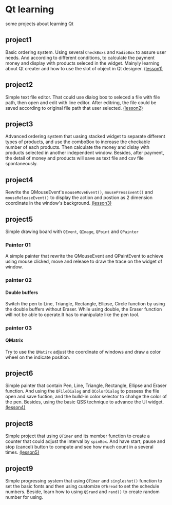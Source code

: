 # Qt learning
some projects about learning Qt

## project1 
Basic ordering system. Using several `CheckBoxs` and `RadioBox` to assure user needs. And according to different conditions, to calculate the payment money and display with products seleced in the widget. Mainyly learning about Qt creater and how to use the slot of object in Qt designer. [(lesson1)](https://www.notion.so/Qt-Lesson-1-HelloWorld-06030c9831854e3489f8d89e70b03615)

## project2
Simple text file editor. That could use dialog box to seleced a file with file path, then open and edit with line editor. After editring, the file could be saved according to original file path that user selected. [(lesson2)](https://www.notion.so/Qt-Lesson-2-File-I-O-f3b006a408b84082add6f63f37366dd3)

## project3
Advanced ordering system that uasing stacked widget to separate different types of products, and use the comboBox to increase the checkable number of each products. Then calculate the money and dislay with products selected in another independent window. Besides, after payment, the detail of money and products will save as text file and csv file spontaneously.

## project4
Rewrite the QMouseEvent's `mouseMoveEvent()`, `mousePressEvent()` and `mouseReleaseEvent()` to display the action and postion as 2 dimension coordinate in the window's background. [(lesson3)](https://www.notion.so/Qt-Lesson-3-QIMAGE-Mouse-Event-674e197ba85f43499c5063619c00efe1)

## project5
Simple drawing board with `QEvent`, `QImage`, `QPoint` and `QPainter`
### Painter 01
A simple painter that rewrite the QMouseEvent and QPaintEvent to achieve using mouse clicked, move and release to draw the trace on the widget of window.
### painter 02
#### Double buffers
Switch the pen to Line, Triangle, Rectangle, Ellipse, Circle function by using the double buffers without Eraser. While using double, the Eraser function will not be able to operate.It has to manipulate like the pen tool.
 
### painter 03
#### QMatrix
Try to use the `QMatirx` adjust the coordinate of windows and draw a color wheel on the indicate position.

## project6
Simple painter that contain Pen, Line, Triangle, Rectangle, Ellipse and Eraser function. And using the `QFileDialog` and `QColorDialog` to possess the file open and save fuction, and the bulld-in color selector to chahge the color of the pen. Besides, using the basic QSS technique to advance the UI widget. [(lesson4)](https://www.notion.so/Qt-Lesson-4-Advanced-UI-ed0cd9f1ea594d6bab7872d52b17b113)

## project8
Simple project that using `QTimer` and its member function to create a counter that could adjust the interval by `spinBox`. And have start, pause and stop (cancel) button to compute and see how much count in a several times. [(lesson5)](https://www.notion.so/Qt-Lesson-5-QTimer-QThread-dfcfcd02b9794ae1979560541d3dce36)

## project9
Simple progressing system that using `QTimer` and `singleshot()` function to set the basic fonts and then using customize `QThread` to set the schedule numbers. Beside, learn how to using `QSrand` and `rand()` to create random number for using. 
